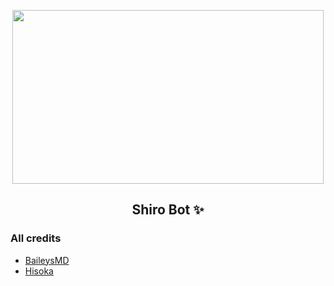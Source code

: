 <p align="center">
  <img src="https://c.tenor.com/AQw5BIsQFRAAAAAC/shiro-ngnl.gif" width="498" height="278"/>
</p>
<h2 align="center">
  <b>Shiro Bot ✨</b>
</h2>


### All credits

* [BaileysMD](https://github.com/adiwajshing/baileys/tree/multi-device)
* [Hisoka](https://github.com/DikaArdnt/Hisoka-Morou)